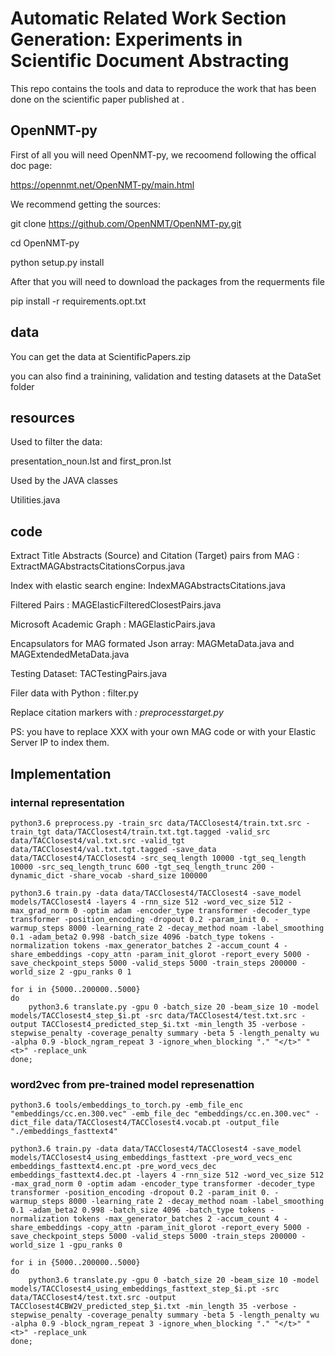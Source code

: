 # Automatic Related Work Section Generation: Experiments in Scientific Document Abstracting
This repo contains the tools and data to reproduce the work that has been done on the scientific paper published at <XXX>.
## OpenNMT-py   
  
First of all you will need OpenNMT-py, we recoomend following the offical doc page: 

https://opennmt.net/OpenNMT-py/main.html   

We recommend getting the sources: 

git clone https://github.com/OpenNMT/OpenNMT-py.git   

cd OpenNMT-py    

python setup.py install    


After that you will need to download the packages from the requerments file    

pip install -r requirements.opt.txt 


## data &nbsp;
You can get the data at ScientificPapers.zip    

you can also find a trainining, validation and testing datasets at the DataSet folder 

## resources &nbsp;
Used to filter the data:   

presentation_noun.lst and first_pron.lst

Used by the JAVA classes   

Utilities.java

## code
Extract Title Abstracts (Source) and Citation (Target) pairs from MAG :  ExtractMAGAbstractsCitationsCorpus.java   

Index with elastic search engine: IndexMAGAbstractsCitations.java   

Filtered Pairs : MAGElasticFilteredClosestPairs.java   

Microsoft Academic Graph : MAGElasticPairs.java   

Encapsulators for MAG formated Json array: MAGMetaData.java and MAGExtendedMetaData.java    

Testing Dataset:   TACTestingPairs.java   

Filer data with Python : filter.py    

Replace citation markers with <CITE>: preprocesstarget.py    
  

PS: you have to replace XXX with your own MAG code or with your Elastic Server IP to index them.    

## Implementation
### internal representation
``` 
python3.6 preprocess.py -train_src data/TACClosest4/train.txt.src -train_tgt data/TACClosest4/train.txt.tgt.tagged -valid_src data/TACClosest4/val.txt.src -valid_tgt data/TACClosest4/val.txt.tgt.tagged -save_data data/TACClosest4/TACClosest4 -src_seq_length 10000 -tgt_seq_length 10000 -src_seq_length_trunc 600 -tgt_seq_length_trunc 200 -dynamic_dict -share_vocab -shard_size 100000

python3.6 train.py -data data/TACClosest4/TACClosest4 -save_model models/TACClosest4 -layers 4 -rnn_size 512 -word_vec_size 512 -max_grad_norm 0 -optim adam -encoder_type transformer -decoder_type transformer -position_encoding -dropout 0.2 -param_init 0. -warmup_steps 8000 -learning_rate 2 -decay_method noam -label_smoothing 0.1 -adam_beta2 0.998 -batch_size 4096 -batch_type tokens -normalization tokens -max_generator_batches 2 -accum_count 4 -share_embeddings -copy_attn -param_init_glorot -report_every 5000 -save_checkpoint_steps 5000 -valid_steps 5000 -train_steps 200000 -world_size 2 -gpu_ranks 0 1

for i in {5000..200000..5000}
do
    python3.6 translate.py -gpu 0 -batch_size 20 -beam_size 10 -model models/TACClosest4_step_$i.pt -src data/TACClosest4/test.txt.src -output TACClosest4_predicted_step_$i.txt -min_length 35 -verbose -stepwise_penalty -coverage_penalty summary -beta 5 -length_penalty wu -alpha 0.9 -block_ngram_repeat 3 -ignore_when_blocking "." "</t>" "<t>" -replace_unk
done;
```

### word2vec from pre-trained model represenattion
```
python3.6 tools/embeddings_to_torch.py -emb_file_enc "embeddings/cc.en.300.vec" -emb_file_dec "embeddings/cc.en.300.vec" -dict_file data/TACClosest4/TACClosest4.vocab.pt -output_file "./embeddings_fasttext4"

python3.6 train.py -data data/TACClosest4/TACClosest4 -save_model models/TACClosest4_using_embeddings_fasttext -pre_word_vecs_enc embeddings_fasttext4.enc.pt -pre_word_vecs_dec embeddings_fasttext4.dec.pt -layers 4 -rnn_size 512 -word_vec_size 512 -max_grad_norm 0 -optim adam -encoder_type transformer -decoder_type transformer -position_encoding -dropout 0.2 -param_init 0. -warmup_steps 8000 -learning_rate 2 -decay_method noam -label_smoothing 0.1 -adam_beta2 0.998 -batch_size 4096 -batch_type tokens -normalization tokens -max_generator_batches 2 -accum_count 4 -share_embeddings -copy_attn -param_init_glorot -report_every 5000 -save_checkpoint_steps 5000 -valid_steps 5000 -train_steps 200000 -world_size 1 -gpu_ranks 0

for i in {5000..200000..5000}
do
    python3.6 translate.py -gpu 0 -batch_size 20 -beam_size 10 -model models/TACClosest4_using_embeddings_fasttext_step_$i.pt -src data/TACClosest4/test.txt.src -output TACClosest4CBW2V_predicted_step_$i.txt -min_length 35 -verbose -stepwise_penalty -coverage_penalty summary -beta 5 -length_penalty wu -alpha 0.9 -block_ngram_repeat 3 -ignore_when_blocking "." "</t>" "<t>" -replace_unk
done;




```




